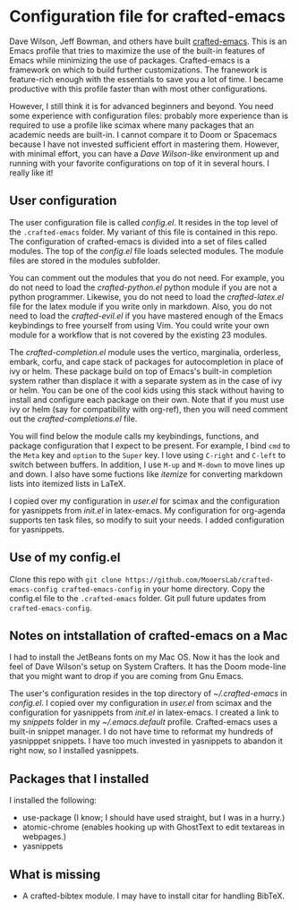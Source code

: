 # Configuration file for crafted-emacs

Dave Wilson, Jeff Bowman, and others have built [crafted-emacs](https://github.com/SystemCrafters/crafted-emacs).
This is an Emacs profile that tries to maximize the use of the built-in features of Emacs while minimizing the use of packages.
Crafted-emacs is a framework on which to build further customizations.
The franework is feature-rich enough  with the essentials to save you a lot of time.
I became productive with this profile faster than with most other configurations.

However, I still think it is for advanced beginners and beyond.
You need some experience with configuration files: probably more experience than is required to use a profile like scimax where many packages that an academic needs are built-in.
I cannot compare it to Doom or Spacemacs because I have not invested sufficient effort in mastering them.
However, with minimal effort, you can have a *Dave Wilson-like* environment up and running with your favorite configurations on top of it in several hours.
I really like it!

## User configuration

The user configuration file is called *config.el*.
It resides in the top level of the `.crafted-emacs` folder.
My variant of this file is contained in this repo.
The configuration of crafted-emacs is divided into a set of files called modules.
The top of the  *config.el* file loads selected modules.
The module files are stored in the modules subfolder.

You can comment out the modules that you do not need.
For example, you do not need to load the *crafted-python.el* python module if you are not a python programmer.
Likewise, you do not need to load the *crafted-latex.el* file for the latex module if you write only in markdown.
Also, you do not need to load the *crafted-evil.el* if you have mastered enough of the Emacs keybindings to free yourself from using Vim.
You could write your own module for a workflow that is not covered by the existing 23 modules.

The *crafted-completion.el* module uses the vertico, marginalia, orderless, embark, corfu, and cape stack of packages for autocompletion in place of ivy or helm.
These package build on top of Emacs's built-in completion system rather than displace it with a separate system as in the case of ivy or helm.
You can be one of the cool kids using this stack without having to install and configure each package on their own.
Note that if you must use ivy or helm (say for compatibility with org-ref), then you will need comment out the *crafted-completions.el* file.

You will find below the module calls my keybindings, functions, and package configuration that I expect to be present.
For example, I bind `cmd` to the `Meta` key and `option` to the `Super` key.
I love using `C-right` and `C-left` to switch between buffers.
In addition, I use `M-up` and `M-down` to move lines up and down.
I also have some fuctions like *itemize* for converting markdown lists into itemized lists in LaTeX.

I copied over my configuration in *user.el* for scimax and the configuration for yasnippets from *init.el* in latex-emacs.
My configuration for org-agenda supports ten task files, so modify to suit your needs.
I added configuration for yasnippets.

## Use of my config.el

Clone this repo with `git clone https://github.com/MooersLab/crafted-emacs-config crafted-emacs-config` in your home directory.
Copy the config.el file to the `.crafted-emacs` folder.
Git pull future updates from `crafted-emacs-config`.


## Notes on intstallation of crafted-emacs on a Mac

I had to install the JetBeans fonts on my Mac OS.
Now it has the look and feel of Dave Wilson's setup on System Crafters.
It has the Doom mode-line that you might want to drop if you are coming from Gnu Emacs.

The user's configuration resides in the top directory of *~/.crafted-emacs* in *config.el*.
I copied over my configuration in *user.el* from scimax and the configuration for yasnippets from *init.el* in latex-emacs.
I created a link to my *snippets* folder in my *~/.emacs.default* profile.
Crafted-emacs uses a built-in snippet manager.
I do not have time to reformat my hundreds of yasnipppet snippets.
I have too much invested in yasnippets to abandon it right now, so I installed yasnippets.

## Packages that I installed

I installed the following:

- use-package (I know; I should have used straight, but I was in a hurry.)
- atomic-chrome (enables hooking up with GhostText to edit textareas in webpages.)
- yasnippets

## What is missing

- A crafted-bibtex module. I may have to install citar for handling BibTeX.
